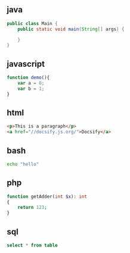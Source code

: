 ## java
```java
public class Main {
    public static void main(String[] args) {

    }
}
```
## javascript
```javascript
function demo(){
    var a = 0;
    var b = 1;
}
```
## html
```html
<p>This is a paragraph</p>
<a href="//docsify.js.org/">Docsify</a>
```
## bash
```bash
echo "hello"
```
## php
```php
function getAdder(int $x): int 
{
    return 123;
}
```
## sql
```sql
select * from table
```